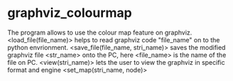 # graphviz_colourmap
The program allows to use the colour map feature on graphviz.
<load_file(file_name)> helps to read  graphviz code "file_name" on to the python envrionment.
<save_file(file_name, stri_name)> saves the modified graphviz file <str_name> onto the PC, here <file_name> is the name of the file on PC.
<view(stri_name)> lets the user to view the graphviz in specific format and engine
<set_map(stri_name, node)>
